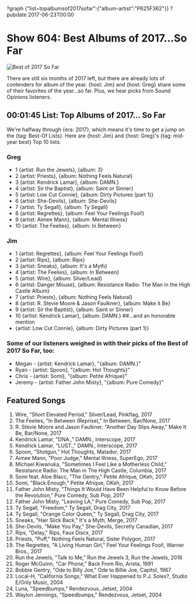 ?graph {"list~topalbumsof2017sofar":{"album-artist":"P625F362"}}
?pubdate 2017-06-23T00:00

# Show 604: Best Albums of 2017...So Far
![Best of 2017 So Far](https://sound-images.s3.amazonaws.com/images/2017/bestof2017sofar_web.jpg)

There are still six months of 2017 left, but there are already lots of contenders for album of the year. {host: Jim} and {host: Greg} share some of their favorites of the year...so far. Plus, we hear picks from Sound Opinions listeners. 


## 00:01:45 List: Top Albums of 2017... So Far
We're halfway through {era: 2017}, which means it's time to get a jump on the {tag: Best-Of Lists}. Here are {host: Jim} and {host: Greg}'s {tag: mid-year best} Top 10 lists.

### Greg
- 1 {artist: Run the Jewels}, {album: 3}
- 2 {artist: Priests}, {album: Nothing Feels Natural}
- 3 {artist: Kendrick Lamar}, {album: DAMN.}
- 4 {artist: Sir the Baptist}, {album: Saint or Sinner}
- 5 {artist: Low Cut Connie}, {album: Dirty Pictures (part 1)}
- 6 {artist: She-Devils}, {album: She-Devils}
- 7 {artist: Ty Segall}, {album: Ty Segall}
- 8 {artist: Regrettes}, {album: Feel Your Feelings Fool!}
- 9 {artist: Aimee Mann}, {album: Mental Illness}
- 10 {artist: The Feelies}, {album: In Between}

### Jim
- 1 {artist: Regrettes}, {album: Feel Your Feelings Fool!}
- 2 {artist: Rips}, {album: Rips}
- 3 {artist: Sneaks}, {album: It's a Myth}
- 4 {artist: The Feelies}, {album: In Between}
- 5 {artist: Wire}, {album: Silver/Lead}
- 6 {artist: Danger Mouse}, {album: Resistance Radio: The Man in the High Castle Album}
- 7 {artist: Priests}, {album: Nothing Feels Natural}
- 8 {artist: R. Stevie Moore & Jason Faulkner}, {album: Make it Be}
- 9 {artist: Sir the Baptist}, {album: Saint or Sinner}
- 10 {artist: Kendrick Lamar}, {album: DAMN.}
##...and an honorable mention
- {artist: Low Cut Connie}, {album: Dirty Pictures (part 1)}


### Some of our listeners weighed in with their picks of the Best of 2017 So Far, too:
- Megan - {artist: Kendrick Lamar}, "{album: DAMN.}"
- Ryan  - {artist: Spoon}, "{album: Hot Thoughts}"
- Chris  - {artist: Somi}, "{album: Petite Afrique}"
- Jeremy  - {artist: Father John Misty}, "{album: Pure Comedy}"

## Featured Songs
1. Wire, "Short Elevated Period," Silver/Lead, Pinkflag, 2017
1. The Feelies, "In Between (Reprise)," In Between, Bar/None, 2017
1. R. Stevie Moore and Jason Faulkner, "Another Day Slips Away," Make It Be, Bar/None, 2017
1. Kendrick Lamar, "DNA.," DAMN., Interscope, 2017
1. Kendrick Lamar, "LUST.," DAMN., Interscope, 2017
1. Spoon, "Shotgun," Hot Thoughts, Matador, 2017
1. Aimee Mann, "Poor Judge," Mental Illness, SuperEgo, 2017
1. Michael Kiwanuka, "Sometimes I Feel Like a Motherless Child," Resistance Radio: The Man in The High Castle, Columbia, 2017
1. Somi feat. Aloe Blacc, "The Gentry," Petite Afrique, OKeh, 2017
1. Somi, "Black Enough," Petite Afrique, OKeh, 2017
1. Father John Misty, "Things It Would Have Been Helpful to Know Before the Revolution," Pure Comedy, Sub Pop, 2017
1. Father John Misty, "Leaving LA," Pure Comedy, Sub Pop, 2017
1. Ty Segall, "Freedom," Ty Segall, Drag City, 2017
1. Ty Segall, "Orange Color Queen," Ty Segall, Drag City, 2017
1. Sneaks, "Hair Slick Back," It's a Myth, Merge, 2017
1. She-Devils, "Make You Pay," She-Devils, Secretly Canadian, 2017
1. Rips, "Delay," Rips, Faux Discx, 2017
1. Priests, "Puff," Nothing Feels Natural, Sister Polygon, 2017
1. The Regrettes, "A Living Human Girl," Feel Your Feelings Fool!, Warner Bros., 2017
1. Run the Jewels, "Talk to Me," Run the Jewels 3, Run the Jewels, 2016
1. Roger McGuinn, "Car Phone," Back From Rio, Arista, 1991
1. Bobbie Gentry, "Ode to Billy Joe," Ode to Billie Joe, Capitol, 1967
1. Local-H, "California Songs," What Ever Happened to P.J. Soles?, Studio E/Only Music, 2004
1. Luna, "Speedbumps," Rendezvous, Jetset, 2004
1. Waylon Jennings, "Speedbumps," Rendezvous, Jetset, 2004

